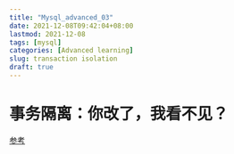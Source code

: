 ```yaml
---
title: "Mysql_advanced_03"
date: 2021-12-08T09:42:04+08:00
lastmod: 2021-12-08
tags: [mysql]
categories: [Advanced learning]
slug: transaction isolation
draft: true
---
```

# 事务隔离：你改了，我看不见？

[参考](https://time.geekbang.org/column/intro/100020801?tab=catalog)